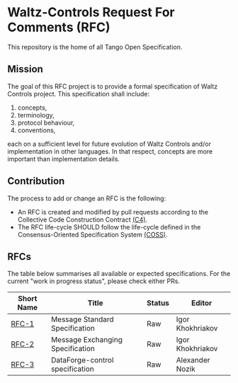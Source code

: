 # Waltz-Controls Request For Comments (RFC)

This repository is the home of all Tango Open Specification.

## Mission

The goal of this RFC project is to provide a formal specification of Waltz Controls project. This specification shall include:

1. concepts,
2. terminology, 
3. protocol behaviour,
4. conventions,

each on a sufficient level for future evolution of Waltz Controls and/or implementation in other languages. In that respect, concepts are more important than implementation details.


## Contribution

The process to add or change an RFC is the following:

- An RFC is created and modified by pull requests according to the Collective Code Construction Contract [(C4)](https://github.com/unprotocols/rfc/blob/master/1/README.md).
- The RFC life-cycle SHOULD follow the life-cycle defined in the Consensus-Oriented Specification System [(COSS)](https://github.com/unprotocols/rfc/blob/master/2/README.md).

## RFCs

The table below summarises all available or expected specifications. For the current "work in progress status", please 
check either PRs.  

Short Name               | Title                                                         | Status     | Editor
-------------------------|---------------------------------------------------------------|------------|-------
[RFC-1](1)                    | Message Standard Specification                                | Raw        | Igor Khokhriakov
[RFC-2](2)                    | Message Exchanging Specification                               | Raw        | Igor Khokhriakov
[RFC-3](3)                    | DataForge-control specification                                | Raw        | Alexander Nozik
